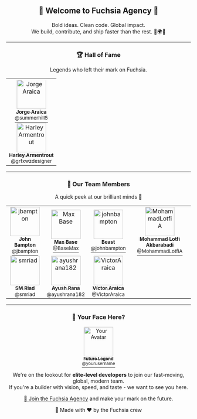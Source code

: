 <h2 align="center">🚀 Welcome to Fuchsia Agency 👾</h2>

<p align="center">
  Bold ideas. Clean code. Global impact. <br />
  We build, contribute, and ship faster than the rest. 🔧🌍💡
</p>

---

<div align="center">
  <h3>🏆 Hall of Fame</h3>
  <p>
    Legends who left their mark on Fuchsia.
  </p>
</div>

<table align="center">
  <tr>
    <td align="center">
      <a href="https://github.com/summerhill5">
        <img src="https://avatars.githubusercontent.com/u/42298149?v=4" width="80" alt="Jorge Araica" title="Jorge Araica" /><br />
        <sub><b>Jorge Araica</b></sub><br />
        <sup>@summerhill5</sup>
      </a>
    </td>
  </tr>
  <tr>
    <td align="center">
      <a href="https://github.com/grfxwzdesigner">
        <img src="https://avatars.githubusercontent.com/u/33774837?v=4" width="80" alt="Harley Armentrout" title="Harley Armentrout" /><br />
        <sub><b>Harley Armentrout</b></sub><br />
        <sup>@grfxwzdesigner</sup>
      </a>
    </td>
  </tr>
</table>

---

<div align="center">
  <h3>👥 Our Team Members</h3>
  <p>
    A quick peek at our brilliant minds 💫
  </p>
</div>

<table align="center">
  <tr>
    <td align="center">
      <a href="https://github.com/jbampton">
        <img src="https://avatars.githubusercontent.com/u/418747?v=4" width="80" alt="jbampton" title="jbampton" /><br />
        <sub><b>John Bampton</b></sub><br />
        <sup>@jbampton</sup>
      </a>
    </td>
    <td align="center">
      <a href="https://github.com/BaseMax">
        <img src="https://avatars.githubusercontent.com/u/2658040?v=4" width="80" alt="Max Base" title="Max Base" /><br />
        <sub><b>Max Base</b></sub><br />
        <sup>@BaseMax</sup>
      </a>
    </td>
    <td align="center">
      <a href="https://github.com/johnbampton">
        <img src="https://avatars.githubusercontent.com/u/20361754?v=4" width="80" alt="johnbampton" title="johnbampton" /><br />
        <sub><b>Beast</b></sub><br />
        <sup>@johnbampton</sup>
      </a>
    </td>
    <td align="center">
      <a href="https://github.com/MohammadLotfiA">
        <img src="https://avatars.githubusercontent.com/u/87372623?v=4" width="80" alt="MohammadLotfiA" title="MohammadLotfiA" /><br />
        <sub><b>Mohammad Lotfi Akbarabadi</b></sub><br />
        <sup>@MohammadLotfiA</sup>
      </a>
    </td>
  </tr>
  <tr>
    <td align="center">
      <a href="https://github.com/smriad">
        <img src="https://avatars.githubusercontent.com/u/21966124?v=4" width="80" alt="smriad" title="smriad" /><br />
        <sub><b>SM Riad</b></sub><br />
        <sup>@smriad</sup>
      </a>
    </td>
    <td align="center">
      <a href="https://github.com/ayushrana182">
        <img src="https://avatars.githubusercontent.com/u/43984189?v=4" width="80" alt="ayushrana182" title="ayushrana182" /><br />
        <sub><b>Ayush Rana</b></sub><br />
        <sup>@ayushrana182</sup>
      </a>
    </td>
    <td align="center">
      <a href="https://github.com/VictorAraica">
        <img src="https://avatars.githubusercontent.com/u/52689572?v=4" width="80" alt="VictorAraica" title="VictorAraica" /><br />
        <sub><b>Víctor Araica</b></sub><br />
        <sup>@VictorAraica</sup>
      </a>
    </td>
  </tr>
</table>

---

<div align="center">
  <h3>🌟 Your Face Here?</h3>
  <p>
    <a href="https://github.com/fuchsia-agency/.github/issues/new?template=join-team.yml">
      <img src="https://avatars.githubusercontent.com/u/0?v=4" width="80" alt="Your Avatar" title="Your Avatar" /><br />
      <sub><b>Future Legend</b></sub><br />
      <sup>@yourusername</sup>
    </a>
  </p>
  <p>
    We're on the lookout for <strong>elite-level developers</strong> to join our fast-moving, global, modern team. <br />
    If you're a builder with vision, speed, and taste - we want to see you here. 
  </p>
  <p>
    <a href="https://github.com/fuchsia-agency/.github/issues/new?template=join-team.yml">👾 Join the Fuchsia Agency</a> and make your mark on the future.
  </p>
</div>

<p align="center">🎨 Made with ❤️ by the Fuchsia crew</p>

